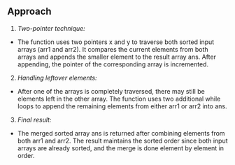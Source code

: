 ## Approach

1. _Two-pointer technique:_

- The function uses two pointers x and y to traverse both sorted input arrays (arr1 and arr2). It compares the current elements from both arrays and appends the smaller element to the result array ans. After appending, the pointer of the corresponding array is incremented.

2. _Handling leftover elements:_

- After one of the arrays is completely traversed, there may still be elements left in the other array. The function uses two additional while loops to append the remaining elements from either arr1 or arr2 into ans.

3. _Final result:_

- The merged sorted array ans is returned after combining elements from both arr1 and arr2. The result maintains the sorted order since both input arrays are already sorted, and the merge is done element by element in order.

